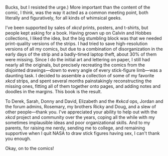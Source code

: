 Bucks, but I resisted the urge.) More important than the content of the comic, I think, was the way it acted as a common meeting point, both literally and figuratively, for all kinds of whimsical geeks.

I’ve been supported by sales of <i>xkcd</i> prints, posters, and t-shirts, but people kept asking for a book. Having grown up on Calvin and Hobbes collections, I liked the idea, but the big stumbling block was that we needed print-quality versions of the strips. I had tried to save high-resolution versions of all my comics, but due to a combination of disorganization in the early days of the strip and a badly-timed laptop theft, about 30% of them were missing. Since I do the initial art and lettering on paper, I still had nearly all the originals, but precisely recreating the comics from the disjointed drawings&mdash;down to every angle of every stick-figure limb&mdash;was a daunting task. I decided to assemble a collection of some of my favorite <i>xkcd</i> strips, and spent several months painstakingly reconstructing the missing ones, fitting all of them together onto pages, and adding notes and doodles in the margins. This book is the result.

To Derek, Sarah, Donny and David, Elizabeth and the <i>#xkcd</i> ops, Jordan and the forum admins, Rosemary, my brothers Ricky and Doug, and a slew of other people&mdash;thank you. I've appreciated your ability to help out with the <i>xkcd</i> project and community over the years, coping all the while with my sometimes implausible ideas and poor organizational skills. And to my parents, for raising me nerdy, sending me to college, and remaining supportive when I quit NASA to draw stick figures having sex, I can't thank you enough.

Okay, on to the comics!

